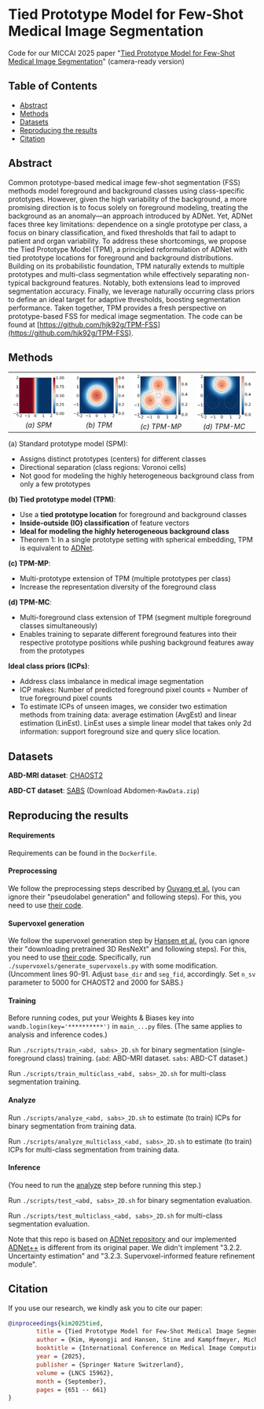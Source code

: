 # Tied Prototype Model for Few-Shot Medical Image Segmentation

Code for our MICCAI 2025 paper "[Tied Prototype Model for Few-Shot Medical Image Segmentation](https://papers.miccai.org/miccai-2025/paper/2931_paper.pdf)" (camera-ready version)




## Table of Contents
- [Abstract](#abstract)
- [Methods](#methods)
- [Datasets](#datasets)
- [Reproducing the results](#reproducing-the-results)
- [Citation](#citation)

## Abstract
Common prototype-based medical image few-shot segmentation (FSS) methods model foreground and background classes using class-specific prototypes. However, given the high variability of the background, a more promising direction is to focus solely on foreground modeling, treating the background as an anomaly—an approach introduced by ADNet. Yet, ADNet faces three key limitations: dependence on a single prototype per class, a focus on binary classification, and fixed thresholds that fail to adapt to patient and organ variability. To address these shortcomings, we propose the Tied Prototype Model (TPM), a principled reformulation of ADNet with tied prototype locations for foreground and background distributions. Building on its probabilistic foundation, TPM naturally extends to multiple prototypes and multi-class segmentation while effectively separating non-typical background features. Notably, both extensions lead to improved segmentation accuracy. Finally, we leverage naturally occurring class priors to define an ideal target for adaptive thresholds, boosting segmentation performance. Taken together, TPM provides a fresh perspective on prototype-based FSS for medical image segmentation. The code can be found at [https://github.com/hjk92g/TPM-FSS](https://github.com/hjk92g/TPM-FSS).

## Methods
<div align="center">
  <table>
    <tr>
      <td align="center">
        <img src="figures/standard_proto_model.png" alt="Image 1" width="240"/><br>
        <em>(a) SPM </em>
      </td>
      <td align="center">
        <img src="figures/tied_proto_model.png" alt="Image 2" width="240"/><br>
        <em>(b) TPM</em>
      </td>
      <td align="center">
        <img src="figures/tied_proto_model_MP.png" alt="Image 3" width="240"/><br>
        <em>(c) TPM-MP</em>
      </td>
      <td align="center">
        <img src="figures/tied_proto_model_MC.png" alt="Image 4" width="240"/><br>
        <em>(d) TPM-MC</em>
      </td>
    </tr>
  </table>
</div>

(a) Standard prototype model (SPM): 
- Assigns distinct prototypes (centers) for different classes 
- Directional separation (class regions: Voronoi cells)
- Not good for modeling the highly heterogeneous background class from only a few prototypes


**(b) Tied prototype model (TPM)**: 
- Use a **tied prototype location** for foreground and background classes
- **Inside-outside (IO) classification** of feature vectors
- **Ideal for modeling the highly heterogeneous background class**
- Theorem 1: In a single prototype setting with spherical embedding, TPM is equivalent to [ADNet](https://doi.org/10.1016/j.media.2022.102385).

**(c) TPM-MP**: 
- Multi-prototype extension of TPM (multiple prototypes per class)
- Increase the representation diversity of the foreground class

**(d) TPM-MC**: 
- Multi-foreground class extension of TPM (segment multiple foreground classes simultaneously)
- Enables training to separate different foreground features into their respective prototype positions while pushing background features away from the prototypes

**Ideal class priors (ICPs)**: 
- Address class imbalance in medical image segmentation
- ICP makes: Number of predicted foreground pixel counts = Number of true foreground pixel counts
- To estimate ICPs of unseen images, we consider two estimation methods from training data: average estimation (AvgEst) and linear estimation (LinEst). LinEst uses a simple linear model that takes only 2d information: support foreground size and query slice location.

## Datasets
**ABD-MRI dataset**: [CHAOST2](https://chaos.grand-challenge.org/) 

**ABD-CT dataset**: [SABS](https://www.synapse.org/Synapse:syn3193805/wiki/) (Download Abdomen-`RawData.zip`)

## Reproducing the results

#### Requirements 
Requirements can be found in the `Dockerfile`.

#### Preprocessing
We follow the preprocessing steps described by [Ouyang et al.](https://github.com/cheng-01037/Self-supervised-Fewshot-Medical-Image-Segmentation/tree/2f2a22b74890cb9ad5e56ac234ea02b9f1c7a535?tab=readme-ov-file#2-data-pre-processing) (you can ignore their "pseudolabel generation" and following steps). For this, you need to use [their code](https://github.com/cheng-01037/Self-supervised-Fewshot-Medical-Image-Segmentation/tree/master/data).

#### Supervoxel generation
We follow the supervoxel generation step by [Hansen et al.](https://github.com/sha168/ADNet?tab=readme-ov-file#training) (you can ignore their "downloading pretrained 3D ResNeXt" and following steps). For this, you need to use [their code](https://github.com/sha168/ADNet/tree/main/supervoxels).
Specifically, run `./supervoxels/generate_supervoxels.py` with some modification. (Uncomment lines 90-91. Adjust `base_dir` and `seg_fid`, accordingly. Set `n_sv` parameter to 5000 for CHAOST2 and 2000 for SABS.)

#### Training
Before running codes, put your Weights & Biases key into `wandb.login(key='**********')` in `main_...py` files. (The same applies to analysis and inference codes.)

Run `./scripts/train_<abd, sabs>_2D.sh` for binary segmentation (single-foreground class) training. (`abd`: ABD-MRI dataset. `sabs`: ABD-CT dataset.)

Run `./scripts/train_multiclass_<abd, sabs>_2D.sh` for multi-class segmentation training.

#### Analyze
Run `./scripts/analyze_<abd, sabs>_2D.sh` to estimate (to train) ICPs for binary segmentation from training data.

Run `./scripts/analyze_multiclass_<abd, sabs>_2D.sh` to estimate (to train) ICPs for multi-class segmentation from training data.

#### Inference
(You need to run the [analyze](#analyze) step before running this step.)

Run `./scripts/test_<abd, sabs>_2D.sh` for binary segmentation evaluation.

Run `./scripts/test_multiclass_<abd, sabs>_2D.sh` for multi-class segmentation evaluation.

Note that this repo is based on [ADNet repository](https://github.com/sha168/ADNet) and our implemented [ADNet++](https://doi.org/10.1016/j.media.2023.102870) is different from its original paper. We didn't implement "3.2.2. Uncertainty estimation" and "3.2.3. Supervoxel-informed feature refinement module". 



## Citation
If you use our research, we kindly ask you to cite our paper: 
```bibtex
@inproceedings{kim2025tied,
        title = {Tied Prototype Model for Few-Shot Medical Image Segmentation},
        author = {Kim, Hyeongji and Hansen, Stine and Kampffmeyer, Michael},
        booktitle = {International Conference on Medical Image Computing and Computer-Assisted Intervention},
        year = {2025},
        publisher = {Springer Nature Switzerland},
        volume = {LNCS 15962},
        month = {September},
        pages = {651 -- 661}
}
